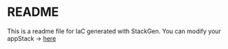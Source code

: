 # README
This is a readme file for IaC generated with StackGen.
You can modify your appStack -> [here](http://main.dev.stackgen.com/appstacks/fddc8ff5-4d03-4054-858d-05c1e1276a74)
